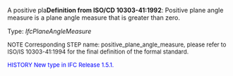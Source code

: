 A positive pla**Definition from ISO/CD 10303-41:1992**: Positive plane angle measure is a plane angle measure that is greater than zero.

Type: _IfcPlaneAngleMeasure_

> <font size="-1">
  NOTE Corresponding STEP name: positive_plane_angle_measure, please refer to ISO/IS 10303-41:1994
  for the final definition of the formal standard.
</font>

> <font size="-1" color="#0000FF">
  HISTORY New type in IFC Release 1.5.1.
</font>